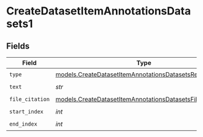 # CreateDatasetItemAnnotationsDatasets1


## Fields

| Field                                                                                                                    | Type                                                                                                                     | Required                                                                                                                 | Description                                                                                                              |
| ------------------------------------------------------------------------------------------------------------------------ | ------------------------------------------------------------------------------------------------------------------------ | ------------------------------------------------------------------------------------------------------------------------ | ------------------------------------------------------------------------------------------------------------------------ |
| `type`                                                                                                                   | [models.CreateDatasetItemAnnotationsDatasetsResponseType](../models/createdatasetitemannotationsdatasetsresponsetype.md) | :heavy_check_mark:                                                                                                       | N/A                                                                                                                      |
| `text`                                                                                                                   | *str*                                                                                                                    | :heavy_check_mark:                                                                                                       | N/A                                                                                                                      |
| `file_citation`                                                                                                          | [models.CreateDatasetItemAnnotationsDatasetsFileCitation](../models/createdatasetitemannotationsdatasetsfilecitation.md) | :heavy_check_mark:                                                                                                       | N/A                                                                                                                      |
| `start_index`                                                                                                            | *int*                                                                                                                    | :heavy_check_mark:                                                                                                       | N/A                                                                                                                      |
| `end_index`                                                                                                              | *int*                                                                                                                    | :heavy_check_mark:                                                                                                       | N/A                                                                                                                      |